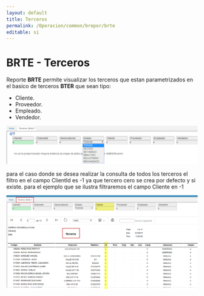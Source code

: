 ```yaml
---
layout: default
title: Terceros
permalink: /Operacion/common/brepor/brte
editable: si
---
```


# BRTE - Terceros

Reporte **BRTE** permite visualizar los terceros que estan parametrizados en el basico de terceros **BTER** que sean tipo:
* Cliente.  
* Proveedor.  
* Empleado.  
* Vendedor.  

![](brte1.png)

para el caso donde se desea realizar la consulta de todos los terceros el filtro en el campo ClientId es -1 ya que tercero cero se crea por defecto y si existe.
para el ejemplo que se ilustra filtraremos el campo Cliente en -1

![](brte2.png)




